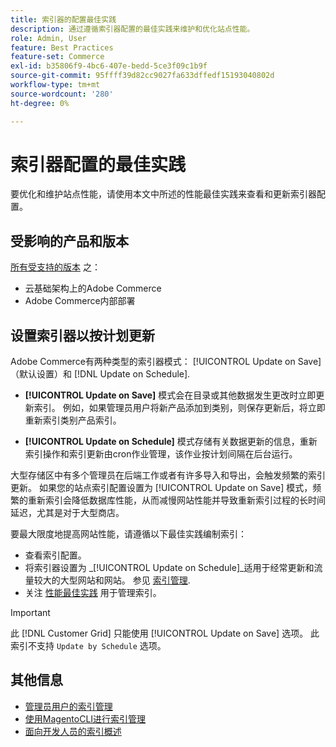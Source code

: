```yaml
---
title: 索引器的配置最佳实践
description: 通过遵循索引器配置的最佳实践来维护和优化站点性能。
role: Admin, User
feature: Best Practices
feature-set: Commerce
exl-id: b35806f9-4bc6-407e-bedd-5ce3f09c1b9f
source-git-commit: 95ffff39d82cc9027fa633dffedf15193040802d
workflow-type: tm+mt
source-wordcount: '280'
ht-degree: 0%

---
```


# 索引器配置的最佳实践

要优化和维护站点性能，请使用本文中所述的性能最佳实践来查看和更新索引器配置。

## 受影响的产品和版本

[所有受支持的版本](../../../release/versions.md) 之：

- 云基础架构上的Adobe Commerce
- Adobe Commerce内部部署

## 设置索引器以按计划更新

Adobe Commerce有两种类型的索引器模式： [!UICONTROL Update on Save] （默认设置）和 [!DNL Update on Schedule].

- **[!UICONTROL Update on Save]** 模式会在目录或其他数据发生更改时立即更新索引。 例如，如果管理员用户将新产品添加到类别，则保存更新后，将立即重新索引类别产品索引。

- **[!UICONTROL Update on Schedule]** 模式存储有关数据更新的信息，重新索引操作和索引更新由cron作业管理，该作业按计划间隔在后台运行。

大型存储区中有多个管理员在后端工作或者有许多导入和导出，会触发频繁的索引更新。 如果您的站点索引配置设置为 [!UICONTROL Update on Save] 模式，频繁的重新索引会降低数据库性能，从而减慢网站性能并导致重新索引过程的长时间延迟，尤其是对于大型商店。

要最大限度地提高网站性能，请遵循以下最佳实践编制索引：

- 查看索引配置。
- 将索引器设置为 _[!UICONTROL Update on Schedule]_适用于经常更新和流量较大的大型网站和网站。 参见 [索引管理](https://docs.magento.com/user-guide/system/index-management.html#change-the-index-mode).
- 关注 [性能最佳实践](../../../performance/configuration.md) 用于管理索引。

>[!IMPORTANT]
>
>此 [!DNL Customer Grid] 只能使用 [!UICONTROL Update on Save] 选项。 此索引不支持 `Update by Schedule` 选项。

## 其他信息

- [管理员用户的索引管理](../../../configuration/cli/manage-indexers.md#configure-indexers)
- [使用MagentoCLI进行索引管理](https://experienceleague.adobe.com/docs/commerce-operations/configuration-guide/cli/manage-indexers.html)
- [面向开发人员的索引概述](https://developer.adobe.com/commerce/php/development/components/indexing/)
